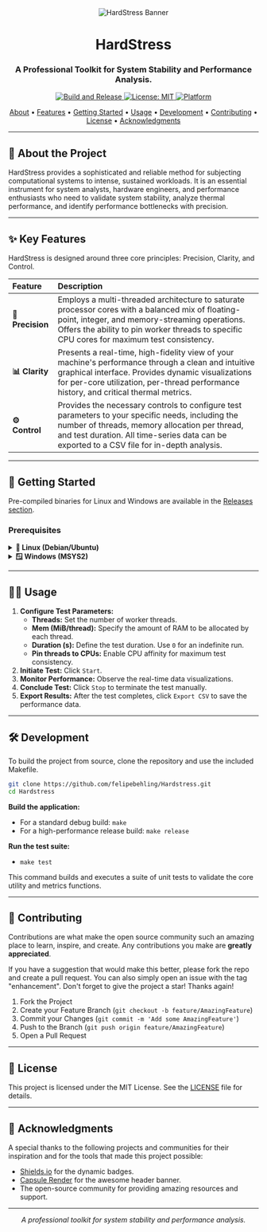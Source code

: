 <div align="center">

<img src="https://capsule-render.vercel.app/api?type=waving&color=auto&height=240&section=header&text=HardStress&fontSize=80&fontColor=ffffff" alt="HardStress Banner"/>

# HardStress
### A Professional Toolkit for System Stability and Performance Analysis.

<p>
    <a href="https://github.com/felipebehling/Hardstress/actions/workflows/build.yml">
        <img src="https://github.com/felipebehling/Hardstress/actions/workflows/build.yml/badge.svg" alt="Build and Release">
    </a>
    <a href="https://opensource.org/licenses/MIT">
        <img src="https://img.shields.io/badge/License-MIT-yellow.svg" alt="License: MIT">
    </a>
    <a href="https://github.com/felipebehling/Hardstress">
        <img src="https://img.shields.io/badge/platform-linux%20%7C%20windows-blue" alt="Platform">
    </a>
</p>

<p align="center">
  <a href="#-about-the-project">About</a> •
  <a href="#-key-features">Features</a> •
  <a href="#-getting-started">Getting Started</a> •
  <a href="#-usage">Usage</a> •
  <a href="#-development">Development</a> •
  <a href="#-contributing">Contributing</a> •
  <a href="#-license">License</a> •
  <a href="#-acknowledgments">Acknowledgments</a>
</p>
</div>

---

## 📖 About the Project

HardStress provides a sophisticated and reliable method for subjecting computational systems to intense, sustained workloads. It is an essential instrument for system analysts, hardware engineers, and performance enthusiasts who need to validate system stability, analyze thermal performance, and identify performance bottlenecks with precision.

<!-- Placeholder for a high-quality screenshot or GIF of the UI in action -->
<!-- <div align="center">
    <img src="path/to/screenshot.png" alt="HardStress UI" width="700"/>
</div> -->

---

## ✨ Key Features

HardStress is designed around three core principles: Precision, Clarity, and Control.

| Feature   | Description                                                                                                                                                                                                                                 |
| :-------- | :------------------------------------------------------------------------------------------------------------------------------------------------------------------------------------------------------------------------------------------ |
| **🎯 Precision** | Employs a multi-threaded architecture to saturate processor cores with a balanced mix of floating-point, integer, and memory-streaming operations. Offers the ability to pin worker threads to specific CPU cores for maximum test consistency. |
| **📊 Clarity**   | Presents a real-time, high-fidelity view of your machine's performance through a clean and intuitive graphical interface. Provides dynamic visualizations for per-core utilization, per-thread performance history, and critical thermal metrics. |
| **⚙️ Control**    | Provides the necessary controls to configure test parameters to your specific needs, including the number of threads, memory allocation per thread, and test duration. All time-series data can be exported to a CSV file for in-depth analysis. |

---

## 🚀 Getting Started

Pre-compiled binaries for Linux and Windows are available in the [Releases section](https://github.com/felipebehling/Hardstress/releases).

### Prerequisites

<details>
<summary><strong>🐧 Linux (Debian/Ubuntu)</strong></summary>

<br>

A C compiler and the GTK3 development libraries are required.
```bash
sudo apt update
sudo apt install build-essential libgtk-3-dev libhpdf-dev
```
For thermal monitoring, `lm-sensors` is highly recommended:
```bash
sudo apt install lm-sensors
```
</details>

<details>
<summary><strong>🪟 Windows (MSYS2)</strong></summary>

<br>

Install the [MSYS2](https://www.msys2.org/) environment. From the MSYS2 MINGW64 terminal, install the necessary toolchain and libraries:
```bash
pacman -S mingw-w64-x86_64-toolchain mingw-w64-x86_64-gtk3 mingw-w64-x86_64-libharu pkg-config
```
> **Note for Windows Users:** Windows Defender SmartScreen may flag the pre-compiled executable as it is not digitally signed. The application is safe, and its source code is open for audit. To run it, click "More info" on the SmartScreen prompt, followed by "Run anyway". Additionally, for the performance metrics (like CPU usage) to appear correctly, you may need to run the application with administrative privileges. Right-click `HardStress.exe` and select 'Run as administrator'.
</details>

---

## 👨‍💻 Usage

1.  **Configure Test Parameters:**
    -   **Threads:** Set the number of worker threads.
    -   **Mem (MiB/thread):** Specify the amount of RAM to be allocated by each thread.
    -   **Duration (s):** Define the test duration. Use `0` for an indefinite run.
    -   **Pin threads to CPUs:** Enable CPU affinity for maximum test consistency.
2.  **Initiate Test:** Click `Start`.
3.  **Monitor Performance:** Observe the real-time data visualizations.
4.  **Conclude Test:** Click `Stop` to terminate the test manually.
5.  **Export Results:** After the test completes, click `Export CSV` to save the performance data.

---

## 🛠️ Development

To build the project from source, clone the repository and use the included Makefile.

```bash
git clone https://github.com/felipebehling/Hardstress.git
cd Hardstress
```

**Build the application:**
-   For a standard debug build: `make`
-   For a high-performance release build: `make release`

**Run the test suite:**
-   `make test`

This command builds and executes a suite of unit tests to validate the core utility and metrics functions.

---

## 🤝 Contributing

Contributions are what make the open source community such an amazing place to learn, inspire, and create. Any contributions you make are **greatly appreciated**.

If you have a suggestion that would make this better, please fork the repo and create a pull request. You can also simply open an issue with the tag "enhancement".
Don't forget to give the project a star! Thanks again!

1. Fork the Project
2. Create your Feature Branch (`git checkout -b feature/AmazingFeature`)
3. Commit your Changes (`git commit -m 'Add some AmazingFeature'`)
4. Push to the Branch (`git push origin feature/AmazingFeature`)
5. Open a Pull Request

---

## 📜 License

This project is licensed under the MIT License. See the [LICENSE](LICENSE) file for details.

---

## 🙏 Acknowledgments

A special thanks to the following projects and communities for their inspiration and for the tools that made this project possible:

-   [Shields.io](https://shields.io/) for the dynamic badges.
-   [Capsule Render](https://github.com/kyechan99/capsule-render) for the awesome header banner.
-   The open-source community for providing amazing resources and support.

---

<p align="center">
  <em>A professional toolkit for system stability and performance analysis.</em>
</p>
